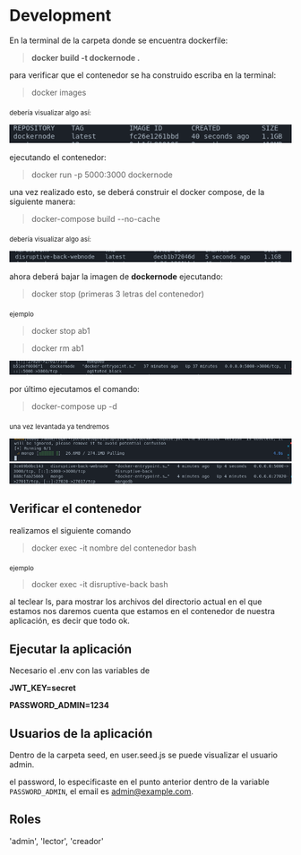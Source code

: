 # Development 

En la terminal de la carpeta donde se encuentra dockerfile:
> **docker build -t dockernode .** 

para verificar que el contenedor se ha construido escriba en la terminal: 
>docker images


<sub>debería visualizar algo así:</sub>

![alt text](image.png)

ejecutando el contenedor:

>docker run -p 5000:3000 dockernode 

una vez realizado esto, se deberá construir el docker compose, de la siguiente manera: 

>docker-compose build --no-cache

<sub>debería visualizar algo así:</sub>

![alt text](image-1.png)

ahora deberá bajar la imagen de <b>dockernode</b> ejecutando:

> docker stop (primeras 3 letras del contenedor) 

<sub>ejemplo </sub>

> docker stop ab1

> docker rm ab1

![alt text](image-3.png)

por último ejecutamos el comando:

>docker-compose up -d

<sub>una vez levantada ya tendremos </sub>

![alt text](image-2.png)
![alt text](image-4.png)

## Verificar el contenedor

realizamos el siguiente comando 

>docker exec -it nombre del contenedor bash

<sub>ejemplo </sub>

> docker exec -it  disruptive-back bash

al teclear ls, para mostrar los archivos del directorio actual en el que estamos nos daremos cuenta que estamos en el contenedor de nuestra aplicación, es decir que todo ok.

## Ejecutar la aplicación
Necesario el .env con las variables de

<b> JWT_KEY=secret

PASSWORD_ADMIN=1234 </b>

## Usuarios de la aplicación
Dentro de la carpeta seed, en user.seed.js se puede visualizar el usuario admin.

el password, lo especificaste en el punto anterior dentro de la variable `PASSWORD_ADMIN`, el email es admin@example.com.

## Roles 
'admin', 'lector', 'creador'

## 